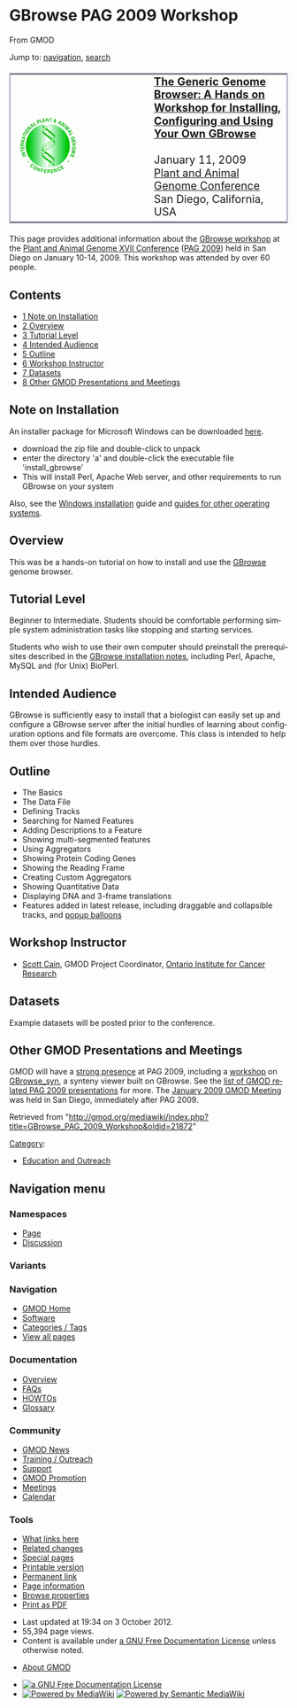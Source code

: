 <div id="mw-page-base" class="noprint">

</div>

<div id="mw-head-base" class="noprint">

</div>

<div id="content" class="mw-body" role="main">

<span id="top"></span>

<div id="mw-js-message" style="display:none;">

</div>



# <span dir="auto">GBrowse PAG 2009 Workshop</span>

<div id="bodyContent">

<div id="siteSub">

From GMOD

</div>

<div id="contentSub">

</div>

<div id="jump-to-nav" class="mw-jump">

Jump to: [navigation](#mw-navigation), [search](#p-search)

</div>

<div id="mw-content-text" class="mw-content-ltr" lang="en" dir="ltr">

<table
style="font-size: 140%; vertical-align: middle; border: 2px solid #A6A6BC; line-height: 120%"
data-cellpadding="10">
<colgroup>
<col style="width: 50%" />
<col style="width: 50%" />
</colgroup>
<tbody>
<tr class="odd">
<td><a href="http://www.intl-pag.org/" rel="nofollow"
title="PAG 2009"><img src="../mediawiki/images/c/c2/Paglogo.gif"
width="114" height="107" alt="PAG 2009" /></a></td>
<td data-valign="middle"><strong><a
href="http://www.intl-pag.org/17/17-gbrowse.html" class="external text"
rel="nofollow">The Generic Genome Browser: A Hands on Workshop for
Installing, Configuring and Using Your Own GBrowse</a></strong><br />
<br />
January 11, 2009<br />
<a href="http://www.intl-pag.org/" class="external text"
rel="nofollow">Plant and Animal Genome Conference</a><br />
San Diego, California, USA</td>
</tr>
</tbody>
</table>

  

This page provides additional information about the
<a href="http://www.intl-pag.org/17/17-gbrowse.html"
class="external text" rel="nofollow">GBrowse workshop</a> at the
<a href="http://www.intl-pag.org/" class="external text"
rel="nofollow">Plant and Animal Genome XVII Conference</a> ([PAG
2009](PAG_2009 "PAG 2009")) held in San Diego on January 10-14, 2009.
This workshop was attended by over 60 people.

<div id="toc" class="toc">

<div id="toctitle">

## Contents

</div>

- [<span class="tocnumber">1</span> <span class="toctext">Note on
  Installation</span>](#Note_on_Installation)
- [<span class="tocnumber">2</span>
  <span class="toctext">Overview</span>](#Overview)
- [<span class="tocnumber">3</span> <span class="toctext">Tutorial
  Level</span>](#Tutorial_Level)
- [<span class="tocnumber">4</span> <span class="toctext">Intended
  Audience</span>](#Intended_Audience)
- [<span class="tocnumber">5</span>
  <span class="toctext">Outline</span>](#Outline)
- [<span class="tocnumber">6</span> <span class="toctext">Workshop
  Instructor</span>](#Workshop_Instructor)
- [<span class="tocnumber">7</span>
  <span class="toctext">Datasets</span>](#Datasets)
- [<span class="tocnumber">8</span> <span class="toctext">Other GMOD
  Presentations and
  Meetings</span>](#Other_GMOD_Presentations_and_Meetings)

</div>

## <span id="Note_on_Installation" class="mw-headline">Note on Installation</span>

An installer package for Microsoft Windows can be downloaded
<a href="http://mckay.cshl.edu/a.zip" class="external text"
rel="nofollow">here</a>.

- download the zip file and double-click to unpack
- enter the directory 'a' and double-click the executable file
  'install_gbrowse'
- This will install Perl, Apache Web server, and other requirements to
  run GBrowse on your system

Also, see the [Windows
installation](GBrowse_Windows_HOWTO "GBrowse Windows HOWTO") guide and
<a href="Gbrowse.1#Installation" class="mw-redirect"
title="Gbrowse">guides for other operating systems</a>.

## <span id="Overview" class="mw-headline">Overview</span>

This was be a hands-on tutorial on how to install and use the
[GBrowse](GBrowse.1 "GBrowse") genome browser.

## <span id="Tutorial_Level" class="mw-headline">Tutorial Level</span>

Beginner to Intermediate. Students should be comfortable performing
simple system administration tasks like stopping and starting services.

Students who wish to use their own computer should preinstall the
prerequisites described in the [GBrowse installation
notes](GBrowse.1#Installation "GBrowse"), including Perl, Apache, MySQL
and (for Unix) BioPerl.

## <span id="Intended_Audience" class="mw-headline">Intended Audience</span>

GBrowse is sufficiently easy to install that a biologist can easily set
up and configure a GBrowse server after the initial hurdles of learning
about configuration options and file formats are overcome. This class is
intended to help them over those hurdles.

## <span id="Outline" class="mw-headline">Outline</span>

- The Basics
- The Data File
- Defining Tracks
- Searching for Named Features
- Adding Descriptions to a Feature
- Showing multi-segmented features
- Using Aggregators
- Showing Protein Coding Genes
- Showing the Reading Frame
- Creating Custom Aggregators
- Showing Quantitative Data
- Displaying DNA and 3-frame translations
- Features added in latest release, including draggable and collapsible
  tracks, and [popup
  balloons](GBrowse_Popup_Balloons "GBrowse Popup Balloons")

## <span id="Workshop_Instructor" class="mw-headline">Workshop Instructor</span>

- [Scott Cain](User:Scott "User:Scott"), GMOD Project Coordinator,
  <a href="http://www.oicr.on.ca/" class="external text"
  rel="nofollow">Ontario Institute for Cancer Research</a>

## <span id="Datasets" class="mw-headline">Datasets</span>

Example datasets will be posted prior to the conference.

## <span id="Other_GMOD_Presentations_and_Meetings" class="mw-headline">Other GMOD Presentations and Meetings</span>

GMOD will have a [strong presence](PAG_2009 "PAG 2009") at PAG 2009,
including a
[workshop](GBrowse_syn_PAG_2009_Workshop "GBrowse syn PAG 2009 Workshop")
on [GBrowse_syn](GBrowse_syn.1 "GBrowse syn"), a synteny viewer built on
GBrowse. See the [list of GMOD related PAG 2009
presentations](PAG_2009 "PAG 2009") for more. The [January 2009 GMOD
Meeting](January_2009_GMOD_Meeting "January 2009 GMOD Meeting") was held
in San Diego, immediately after PAG 2009.

</div>

<div class="printfooter">

Retrieved from
"<http://gmod.org/mediawiki/index.php?title=GBrowse_PAG_2009_Workshop&oldid=21872>"

</div>

<div id="catlinks" class="catlinks">

<div id="mw-normal-catlinks" class="mw-normal-catlinks">

[Category](Special:Categories "Special:Categories"):

- [Education and
  Outreach](Category:Education_and_Outreach "Category:Education and Outreach")

</div>

</div>

<div class="visualClear">

</div>

</div>

</div>

<div id="mw-navigation">

## Navigation menu

<div id="mw-head">



<div id="left-navigation">

<div id="p-namespaces" class="vectorTabs" role="navigation"
aria-labelledby="p-namespaces-label">

### Namespaces

- <span id="ca-nstab-main"><a href="GBrowse_PAG_2009_Workshop" accesskey="c"
  title="View the content page [c]">Page</a></span>
- <span id="ca-talk"><a
  href="http://gmod.org/mediawiki/index.php?title=Talk:GBrowse_PAG_2009_Workshop&amp;action=edit&amp;redlink=1"
  accesskey="t"
  title="Discussion about the content page [t]">Discussion</a></span>

</div>

<div id="p-variants" class="vectorMenu emptyPortlet" role="navigation"
aria-labelledby="p-variants-label">

### 

### Variants[](#)

<div class="menu">

</div>

</div>

</div>

<div id="right-navigation">





</div>



</div>

</div>

</div>

<div id="mw-panel">

<div id="p-logo" role="banner">

<a href="Main_Page"
style="background-image: url(../images/GMOD-cogs.png);"
title="Visit the main page"></a>

</div>

<div id="p-Navigation" class="portal" role="navigation"
aria-labelledby="p-Navigation-label">

### Navigation

<div class="body">

- <span id="n-GMOD-Home">[GMOD Home](Main_Page)</span>
- <span id="n-Software">[Software](GMOD_Components)</span>
- <span id="n-Categories-.2F-Tags">[Categories /
  Tags](Categories)</span>
- <span id="n-View-all-pages">[View all pages](Special:AllPages)</span>

</div>

</div>

<div id="p-Documentation" class="portal" role="navigation"
aria-labelledby="p-Documentation-label">

### Documentation

<div class="body">

- <span id="n-Overview">[Overview](Overview)</span>
- <span id="n-FAQs">[FAQs](Category:FAQ)</span>
- <span id="n-HOWTOs">[HOWTOs](Category:HOWTO)</span>
- <span id="n-Glossary">[Glossary](Glossary)</span>

</div>

</div>

<div id="p-Community" class="portal" role="navigation"
aria-labelledby="p-Community-label">

### Community

<div class="body">

- <span id="n-GMOD-News">[GMOD News](GMOD_News)</span>
- <span id="n-Training-.2F-Outreach">[Training /
  Outreach](Training_and_Outreach)</span>
- <span id="n-Support">[Support](Support)</span>
- <span id="n-GMOD-Promotion">[GMOD Promotion](GMOD_Promotion)</span>
- <span id="n-Meetings">[Meetings](Meetings)</span>
- <span id="n-Calendar">[Calendar](Calendar)</span>

</div>

</div>

<div id="p-tb" class="portal" role="navigation"
aria-labelledby="p-tb-label">

### Tools

<div class="body">

- <span id="t-whatlinkshere"><a href="Special:WhatLinksHere/GBrowse_PAG_2009_Workshop" accesskey="j"
  title="A list of all wiki pages that link here [j]">What links here</a></span>
- <span id="t-recentchangeslinked"><a href="Special:RecentChangesLinked/GBrowse_PAG_2009_Workshop"
  accesskey="k"
  title="Recent changes in pages linked from this page [k]">Related
  changes</a></span>
- <span id="t-specialpages"><a href="Special:SpecialPages" accesskey="q"
  title="A list of all special pages [q]">Special pages</a></span>
- <span id="t-print"><a
  href="http://gmod.org/mediawiki/index.php?title=GBrowse_PAG_2009_Workshop&amp;printable=yes"
  rel="alternate" accesskey="p"
  title="Printable version of this page [p]">Printable version</a></span>
- <span id="t-permalink">[Permanent
  link](http://gmod.org/mediawiki/index.php?title=GBrowse_PAG_2009_Workshop&oldid=21872 "Permanent link to this revision of the page")</span>
- <span id="t-info">[Page
  information](http://gmod.org/mediawiki/index.php?title=GBrowse_PAG_2009_Workshop&action=info)</span>
- <span id="t-smwbrowselink"><a href="Special:Browse/GBrowse_PAG_2009_Workshop"
  rel="smw-browse">Browse properties</a></span>
- <span id="t-pdf">[Print as
  PDF](http://gmod.org/mediawiki/index.php?title=Special:PdfPrint&page=GBrowse_PAG_2009_Workshop)</span>

</div>

</div>

</div>

</div>

<div id="footer" role="contentinfo">

- <span id="footer-info-lastmod">Last updated at 19:34 on 3 October
  2012.</span>
- <span id="footer-info-viewcount">55,394 page views.</span>
- <span id="footer-info-copyright">Content is available under
  <a href="http://www.gnu.org/licenses/fdl-1.3.html" class="external"
  rel="nofollow">a GNU Free Documentation License</a> unless otherwise
  noted.</span>

<!-- -->

- <span id="footer-places-about">[About
  GMOD](GMOD:About "GMOD:About")</span>

<!-- -->

- <span id="footer-copyrightico">[<img src="http://www.gnu.org/graphics/gfdl-logo-small.png" width="88"
  height="31" alt="a GNU Free Documentation License" />](http://www.gnu.org/licenses/fdl-1.3.html)</span>
- <span id="footer-poweredbyico">[<img
  src="../mediawiki/skins/common/images/poweredby_mediawiki_88x31.png"
  width="88" height="31" alt="Powered by MediaWiki" />](http://www.mediawiki.org/)
  [<img
  src="../mediawiki/extensions/SemanticMediaWiki/resources/images/smw_button.png"
  width="88" height="31" alt="Powered by Semantic MediaWiki" />](https://www.semantic-mediawiki.org/wiki/Semantic_MediaWiki)</span>

<div style="clear:both">

</div>

</div>
